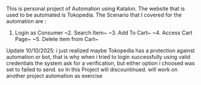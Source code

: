 This is personal project of Automation using Katalon. The website that is used to be automated is Tokopedia. The Scenario that I covered for the automation are :
1. Login as Consumer
~2. Search Item~
~3. Add To Cart~
~4. Access Cart Page~
~5. Delete item from Cart~

Update 10/10/2025: i just realized maybe Tokopedia has a protection against automation or bot, that is why when i tried to login successfully using valid credentials the system ask for a verification, but either option i choosed was set to failed to send. so In this Project will discountinued. will work on another project automation as exercise

